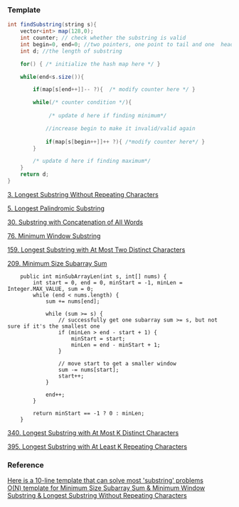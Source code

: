 
### Template
```Java
int findSubstring(string s){
    vector<int> map(128,0);
    int counter; // check whether the substring is valid
    int begin=0, end=0; //two pointers, one point to tail and one  head
    int d; //the length of substring

    for() { /* initialize the hash map here */ }

    while(end<s.size()){

        if(map[s[end++]]-- ?){  /* modify counter here */ }

        while(/* counter condition */){ 
             
             /* update d here if finding minimum*/

            //increase begin to make it invalid/valid again
            
            if(map[s[begin++]]++ ?){ /*modify counter here*/ }
        }  

        /* update d here if finding maximum*/
    }
    return d;
}
```

[3. Longest Substring Without Repeating Characters](https://leetcode.com/problems/longest-substring-without-repeating-characters/)  

[5. Longest Palindromic Substring](https://leetcode.com/problems/longest-palindromic-substring/)  

[30. Substring with Concatenation of All Words](https://leetcode.com/problems/substring-with-concatenation-of-all-words/)  

[76. Minimum Window Substring](https://leetcode.com/problems/minimum-window-substring/)  

[159. Longest Substring with At Most Two Distinct Characters](https://leetcode.com/problems/longest-substring-with-at-most-two-distinct-characters/)  

[209. Minimum Size Subarray Sum](https://leetcode.com/problems/minimum-size-subarray-sum/)
```
    public int minSubArrayLen(int s, int[] nums) {
        int start = 0, end = 0, minStart = -1, minLen = Integer.MAX_VALUE, sum = 0;
        while (end < nums.length) {
            sum += nums[end];
            
            while (sum >= s) {
                // successfully get one subarray sum >= s, but not sure if it's the smallest one
                if (minLen > end - start + 1) {
                    minStart = start;
                    minLen = end - minStart + 1;
                }
                
                // move start to get a smaller window
                sum -= nums[start];
                start++;
            }
            
            end++;
        }
        
        return minStart == -1 ? 0 : minLen;
    }
```

[340. Longest Substring with At Most K Distinct Characters](https://leetcode.com/problems/longest-substring-with-at-most-k-distinct-characters/)  

[395. Longest Substring with At Least K Repeating Characters](https://leetcode.com/problems/longest-substring-with-at-least-k-repeating-characters/)  


### Reference
[Here is a 10-line template that can solve most 'substring' problems](https://discuss.leetcode.com/topic/30941/here-is-a-10-line-template-that-can-solve-most-substring-problems)  
[O(N)  template for Minimum Size Subarray Sum & Minimum Window Substring & Longest Substring Without Repeating Characters
](https://leetcode.com/problems/minimum-size-subarray-sum/discuss/59110/O(N)-template-for-Minimum-Size-Subarray-Sum-and-Minimum-Window-Substring-and-Longest-Substring-Without-Repeating-Characters)  

